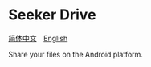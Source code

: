 # Seeker Drive

[简体中文](./README.zh.md)&emsp;[English](./README.md)

Share your files on the Android platform.
